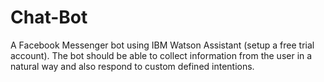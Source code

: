 # Chat-Bot
A Facebook Messenger bot using IBM Watson Assistant (setup a free trial account). The bot should be able to collect information from the user in a natural way and also respond to custom defined intentions.
